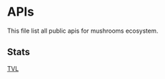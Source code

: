 # APIs
This file list all public apis for mushrooms ecosystem.

## Stats
[TVL](https://swapoodxoh.execute-api.ap-southeast-1.amazonaws.com/tvl)

